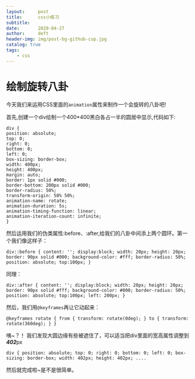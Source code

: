 ```yaml
---
layout:     post
title:      css小练习
subtitle:  
date:       2020-04-27
author:     deft
header-img: img/post-bg-github-cup.jpg
catalog: true
tags:
    - css
---
```



# 绘制旋转八卦 #

今天我们来运用CSS里面的`animation`属性来制作一个会旋转的八卦吧!

首先,创建一个div绘制一个400*400黑白各占一半的圆居中显示,代码如下:

    div {
	position: absolute;
	top: 0;
	right: 0;
	bottom: 0;
	left: 0;
	box-sizing: border-box;
	width: 400px;
	height: 400px;
	margin: auto;
	border: 1px solid #000;
	border-bottom: 200px solid #000;
	border-radius: 50%;
	transform-origin: 50% 50%;
	animation-name: rotate;
	animation-duration: 5s;
	animation-timing-function: linear;
	animation-iteration-count: infinite;
	}
	
	
然后运用我们的伪类属性:before、:after,给我们的八卦中间添上两个圆环。第一个我们像这样子：

`div::before {
content: '';
display:block;
width: 20px;
height: 20px;
border: 90px solid #000;
background-color: #fff;
border-radius: 50%;
position: absolute;
top:100px;
}`



同理：

`div::after {
content: '';
display:block;
width: 20px;
height: 20px;
border: 90px solid #fff;
background-color: #000;
border-radius: 50%;
position: absolute;
top:100px;
left: 200px;
}`



然后，我们用`@keyframes`再让它动起来：

`@keyframes rotate {
from {
transform: rotate(0deg);
}
to {
transform: rotate(360deg);
}
}`



咦~？！ 我们发现大圆边缘有些被遮住了，可以适当把div里面的宽高属性调整到***402***px



`div {
	position: absolute;
	top: 0;
	right: 0;
	bottom: 0;
	left: 0;
	box-sizing: border-box;
	width: 402px;
	height: 402px;
		....`
		
然后就完成啦~是不是很简单。
